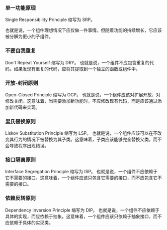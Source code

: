 ### 单一功能原理
Single Responsibility Principle 缩写为 SRP。

也就是说，一个组件理想情况下应仅做一件事情。但随着功能的持续增长，它应该被分解为更小的子组件。

### 不要自我重复
Don't Repeat Yourself 缩写为 DRY。
也就是说，一个组件不应包含重复的代码。如果发现有重复的代码，应将其提取到一个独立的函数或组件中。

### 开放-封闭原则
Open-Closed Principle 缩写为 OCP。
也就是说，一个组件应该对扩展开放，对修改关闭。这意味着，当需要添加新功能时，不应修改现有代码，而是应该通过添加新代码来实现。

### 里氏替换原则
Liskov Substitution Principle 缩写为 LSP。
也就是说，一个组件应该可以在不改变其行为的情况下被替换为其子类。这意味着，子类应该能够完全替换父类，而不会导致程序出现错误。

### 接口隔离原则
Interface Segregation Principle 缩写为 ISP。
也就是说，一个组件不应依赖于它不需要的接口。这意味着，一个组件应该只包含它需要的接口，而不应包含它不需要的接口。

### 依赖反转原则
Dependency Inversion Principle 缩写为 DIP。
也就是说，一个组件不应依赖于具体的实现，而应依赖于抽象。这意味着，一个组件应该只依赖于抽象接口，而不应依赖于具体的实现类。

